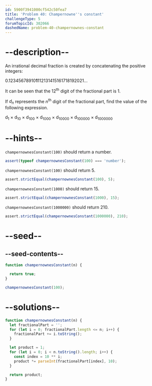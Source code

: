 ```yaml
---
id: 5900f3941000cf542c50fea7
title: 'Problem 40: Champernowne''s constant'
challengeType: 5
forumTopicId: 302066
dashedName: problem-40-champernownes-constant
---
```


# --description--

An irrational decimal fraction is created by concatenating the positive integers:

0.12345678910**1**112131415161718192021...

It can be seen that the 12<sup>th</sup> digit of the fractional part is 1.

If *d<sub>n</sub>* represents the *n*<sup>th</sup> digit of the fractional part, find the value of the following expression.

d<sub>1</sub> × d<sub>10</sub> × d<sub>100</sub> × d<sub>1000</sub> × d<sub>10000</sub> × d<sub>100000</sub> × d<sub>1000000</sub>

# --hints--

`champernownesConstant(100)` should return a number.

```js
assert(typeof champernownesConstant(100) === 'number');
```

`champernownesConstant(100)` should return 5.

```js
assert.strictEqual(champernownesConstant(100), 5);
```

`champernownesConstant(1000)` should return 15.

```js
assert.strictEqual(champernownesConstant(1000), 15);
```

`champernownesConstant(1000000)` should return 210.

```js
assert.strictEqual(champernownesConstant(1000000), 210);
```

# --seed--

## --seed-contents--

```js
function champernownesConstant(n) {

  return true;
}

champernownesConstant(100);
```

# --solutions--

```js
function champernownesConstant(n) {
  let fractionalPart = '';
  for (let i = 0; fractionalPart.length <= n; i++) {
    fractionalPart += i.toString();
  }

  let product = 1;
  for (let i = 0; i < n.toString().length; i++) {
    const index = 10 ** i;
    product *= parseInt(fractionalPart[index], 10);
  }

  return product;
}
```
